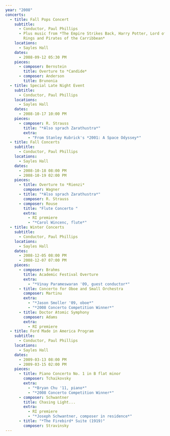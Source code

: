 ```yaml
---
year: "2008"
concerts:
  - title: Fall Pops Concert
    subtitle:
      - Conductor, Paul Phillips
      - Plus music from *The Empire Strikes Back, Harry Potter, Lord of the
        Rings and Pirates of the Carribbean*
    locations:
      - Sayles Hall
    dates:
      - 2008-09-12 05:30 PM
    pieces:
      - composer: Bernstein
        title: Overture to *Candide*
      - composer: Anderson
        title: Brunonia
  - title: Special Late Night Event
    subtitle:
      - Conductor, Paul Phillips
    locations:
      - Sayles Hall
    dates:
      - 2008-10-17 10:00 PM
    pieces:
      - composer: R. Strauss
        title: "*Also sprach Zarathustra*"
        extra:
          - "From Stanley Kubrick's *2001: A Space Odyssey*"
  - title: Fall Concerts
    subtitle:
      - Conductor, Paul Phillips
    locations:
      - Sayles Hall
    dates:
      - 2008-10-18 08:00 PM
      - 2008-10-19 02:00 PM
    pieces:
      - title: Overture to *Rienzi*
        composer: Wagner
      - title: "*Also sprach Zarathustra*"
        composer: R. Strauss
      - composer: Rouse
        title: "Flute Concerto "
        extra:
          - RI premiere
          - "*Carol Wincenc, flute*"
  - title: Winter Concerts
    subtitle:
      - Conductor, Paul Phillips
    locations:
      - Sayles Hall
    dates:
      - 2008-12-05 08:00 PM
      - 2008-12-07 07:00 PM
    pieces:
      - composer: Brahms
        title: Academic Festival Overture
        extra:
          - "*Vinay Parameswaran '09, guest conductor*"
      - title: Concerto for Oboe and Small Orchestra
        composer: Martinu
        extra:
          - "*Jason Smoller '09, oboe*"
          - "*2008 Concerto Competition Winner*"
      - title: Doctor Atomic Symphony
        composer: Adams
        extra:
          - RI premiere
  - title: Ford Made in America Program
    subtitle:
      - Conductor, Paul Phillips
    locations:
      - Sayles Hall
    dates:
      - 2009-03-13 08:00 PM
      - 2009-03-15 02:00 PM
    pieces:
      - title: Piano Concerto No. 1 in B flat minor
        composer: Tchaikovsky
        extra:
          - "*Bryan Chu '11, piano*"
          - "*2008 Concerto Competition Winner*"
      - composer: Schwantner
        title: Chasing Light...
        extra:
          - RI premiere
          - "*Joseph Schwantner, composer in residence*"
      - title: "*The Firebird* Suite (1919)"
        composer: Stravinsky
---
```

